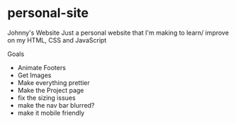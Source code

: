 # personal-site
Johnny's Website
Just a personal website that I'm making to learn/ improve on my HTML, CSS and JavaScript 

Goals 
- Animate Footers 
- Get Images
- Make everything prettier 
- Make the Project page 
- fix the sizing issues 
- make the nav bar blurred?
- make it mobile friendly

